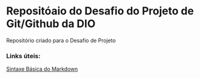 # Repositóaio do Desafio do Projeto de Git/Github da DIO

Repositório criado para o Desafio de Projeto


### Links úteis:
[Sintaxe Básica do Markdown](https://www.markdownguide.org/basic-syntax/)
